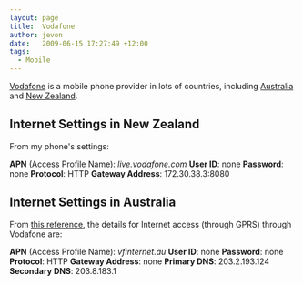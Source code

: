 ```yaml
---
layout: page
title:  Vodafone
author: jevon
date:   2009-06-15 17:27:49 +12:00
tags:
  - Mobile
---
```


[Vodafone](Vodafone.md) is a mobile phone provider in lots of countries, including [Australia](australia.md) and [New Zealand](new-zealand.md).

## Internet Settings in New Zealand
From my phone's settings:

**APN** (Access Profile Name): _live.vodafone.com_
**User ID**: none
**Password**: none
**Protocol**: HTTP
**Gateway Address**: 172.30.38.3:8080

## Internet Settings in Australia
From <a href="http://www.dualsim.com.au/downloads/documentation/Australian_Operator_WAP_and_MMS_Settings.xls">this reference</a>, the details for Internet access (through GPRS) through Vodafone are:

**APN** (Access Profile Name): _vfinternet.au_
**User ID**: none
**Password**: none
**Protocol**: HTTP
**Gateway Address**: none
**Primary DNS**: 203.2.193.124
**Secondary DNS**: 203.8.183.1
